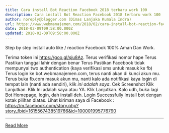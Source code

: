 ```yaml
---
title: Cara install Bot Reaction Facebook 2018 terbaru work 100
description: Cara install Bot Reaction Facebook 2018 terbaru work 100
author: noreply@blogger.com (Dimas Lanjaka Kumala Indra)
url: https://www.webmanajemen.com/2018/02/cara-install-bot-reaction-facebook-2018.html
date: 2018-02-09T09:58:00.000Z
updated: 2018-02-09T09:58:00.000Z
---
```


Step by step install auto like / reaction Facebook 100% Aman Dan Work.

Terima token ini https://goo.gl/sju8Az.
Terus verifikasi nomor hape
Terus Pastikan tanggal lahir dengan benar
Terus Pastikan Facebook tidak mempunyai two authentication (kaya verifikasi sms untuk masuk ke fb)
Terus login ke bot.webmanajemen.com, terus nanti akan di kunci akun mu.
Terus buka fb.com masuk akun mu, nanti kalo ada notifikasi kaya login di tempat lain (nanti ada sendiri), klik *ini adalah saya*. 
Cek Screenshot
Klik Lanjutkan. Klik Ini adalah saya atau YA. Klik Lanjutkan.
Kalo udh, buka lagi Bot Homepage, login, dah install deh. 
    Login Successfully     Install bot dengan kotak pilihan diatas.
Lihat kiriman saya di Facebook : https://m.facebook.com/story.php?story_fbid=1615567438519766&id=100001995776790<hr/> <a href="https://www.webmanajemen.com/2018/02/cara-install-bot-reaction-facebook-2018.html" rel="follow" class="button" id="read-more">Read More</a>